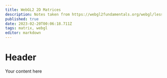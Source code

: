 ```yaml
---
title: WebGL2 2D Matrices
description: Notes taken from https://webgl2fundamentals.org/webgl/lessons/webgl-2d-matrices.html
published: true
date: 2023-02-20T00:06:18.711Z
tags: matrix, webgl
editor: markdown
---
```


# Header
Your content here